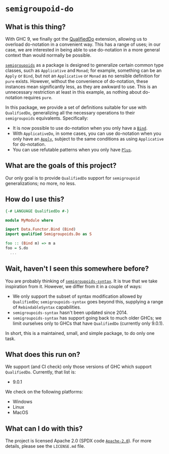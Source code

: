 # `semigroupoid-do` 

## What is this thing?

With GHC 9, we finally got the
[QualifiedDo](https://ghc.gitlab.haskell.org/ghc/doc/users_guide/exts/qualified_do.html)
extension, allowing us to overload do-notation in a convenient way. This has a
range of uses; in our case, we are interested in being able to use do-notation
in a more general context than would normally be possible.

[`semigroupoids`](https://hackage.haskell.org/package/semigroupoids) as a
package is designed to generalize certain common type classes, such as
`Applicative` and `Monad`; for example, something can be an `Apply` or `Bind`,
but not an `Applicative` or `Monad` as no sensible definition for `pure`
exists. However, without the convenience of do-notation, these instances mean
significantly less, as they are awkward to use. This is an unnecessary
restriction at least in this example, as nothing about do-notation requires
`pure`.

In this package, we provide a set of definitions suitable for use with
`QualifiedDo`, generalizing all the necessary operations to their
`semigroupoids` equivalents. Specifically:

* It is now possible to use do-notation when you only have a
  [`Bind`](https://hackage.haskell.org/package/semigroupoids-5.3.5/docs/Data-Functor-Bind.html#t:Bind).
* With `ApplicativeDo`, in some cases, you can use do-notation when you only
  have an
  [`Apply`](https://hackage.haskell.org/package/semigroupoids-5.3.5/docs/Data-Functor-Bind.html#t:Apply),
  subject to the same conditions as using `Applicative` for do-notation.
* You can use refutable patterns when you only have
  [`Plus`](https://hackage.haskell.org/package/semigroupoids-5.3.5/docs/Data-Functor-Plus.html#t:Plus).

## What are the goals of this project?

Our only goal is to provide `QualifiedDo` support for `semigroupoid`
generalizations; no more, no less.

## How do I use this?

```haskell
{-# LANGUAGE QualifiedDo #-}

module MyModule where

import Data.Functor.Bind (Bind)
import qualified Semigroupoids.Do as S

foo :: (Bind m) => m a
foo = S.do
  ...
```

## Wait, haven't I seen this somewhere before?

You are probably thinking of
[`semigroupoids-syntax`](https://hackage.haskell.org/package/semigroupoids-syntax).
It is true that we take inspiration from it. However, we differ from it in a
couple of ways:

* We only support the subset of syntax modification allowed by `QualifiedDo`;
  `semigroupoids-syntax` goes beyond this, supplying a range of
  `RebindableSyntax` capabilities.
* `semigroupoids-syntax` hasn't been updated since 2014.
* `semigroupoids-syntax` has support going back to much older GHCs; we limit
  ourselves only to GHCs that have `QualifiedDo` (currently only 9.0.1).

In short, this is a maintained, small, and simple package, to do only one task.

## What does this run on?

We support (and CI check) only those versions of GHC which support
`QualifiedDo`. Currently, that list is:

* 9.0.1

We check on the following platforms:

* Windows
* Linux
* MacOS

## What can I do with this?

The project is licensed Apache 2.0 (SPDX code
[`Apache-2.0`](https://spdx.org/licenses/Apache-2.0.html)). For more details,
please see the `LICENSE.md` file.

